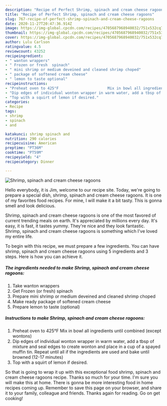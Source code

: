```yaml
---
description: "Recipe of Perfect Shrimp, spinach and cream cheese ragoons"
title: "Recipe of Perfect Shrimp, spinach and cream cheese ragoons"
slug: 767-recipe-of-perfect-shrimp-spinach-and-cream-cheese-ragoons
date: 2020-11-27T20:47:36.914Z
image: https://img-global.cpcdn.com/recipes/4705687968940032/751x532cq70/shrimp-spinach-and-cream-cheese-ragoons-recipe-main-photo.jpg
thumbnail: https://img-global.cpcdn.com/recipes/4705687968940032/751x532cq70/shrimp-spinach-and-cream-cheese-ragoons-recipe-main-photo.jpg
cover: https://img-global.cpcdn.com/recipes/4705687968940032/751x532cq70/shrimp-spinach-and-cream-cheese-ragoons-recipe-main-photo.jpg
author: Lulu Carlson
ratingvalue: 4.5
reviewcount: 43252
recipeingredient:
- " wanton wrappers"
- " Frozen or fresh  spinach"
- " mini shrimp or medium deveined and cleaned shrimp choped"
- " package of softened cream cheese"
- " lemon to taste optional"
recipeinstructions:
- "Preheat oven to 425°F                      Mix in bowl all ingredients until combined (except wontons)"
- "Dip edges of individual wonton wrapper in warm water, add a tbsp of mixture and seal edges to create wonton and place in a cup of a spayed muffin tin. Repeat until all if the ingredients are used and bake until browned (12-17 minutes)"
- "Top with a squirt of lemon if desired."
categories:
- Recipe
tags:
- shrimp
- spinach
- and

katakunci: shrimp spinach and 
nutrition: 290 calories
recipecuisine: American
preptime: "PT36M"
cooktime: "PT59M"
recipeyield: "4"
recipecategory: Dinner

---
```



![Shrimp, spinach and cream cheese ragoons](https://img-global.cpcdn.com/recipes/4705687968940032/751x532cq70/shrimp-spinach-and-cream-cheese-ragoons-recipe-main-photo.jpg)

Hello everybody, it is Jim, welcome to our recipe site. Today, we're going to prepare a special dish, shrimp, spinach and cream cheese ragoons. It is one of my favorites food recipes. For mine, I will make it a bit tasty. This is gonna smell and look delicious.



Shrimp, spinach and cream cheese ragoons is one of the most favored of current trending meals on earth. It's appreciated by millions every day. It's easy, it is fast, it tastes yummy. They're nice and they look fantastic. Shrimp, spinach and cream cheese ragoons is something which I've loved my entire life.


To begin with this recipe, we must prepare a few ingredients. You can have shrimp, spinach and cream cheese ragoons using 5 ingredients and 3 steps. Here is how you can achieve it.

<!--inarticleads1-->

##### The ingredients needed to make Shrimp, spinach and cream cheese ragoons:

1. Take  wanton wrappers
1. Get  Frozen (or fresh)  spinach
1. Prepare  mini shrimp or medium deveined and cleaned shrimp choped
1. Make ready  package of softened cream cheese
1. Prepare  lemon to taste (optional)




<!--inarticleads2-->

##### Instructions to make Shrimp, spinach and cream cheese ragoons:

1. Preheat oven to 425°F                      Mix in bowl all ingredients until combined (except wontons)
1. Dip edges of individual wonton wrapper in warm water, add a tbsp of mixture and seal edges to create wonton and place in a cup of a spayed muffin tin. Repeat until all if the ingredients are used and bake until browned (12-17 minutes)
1. Top with a squirt of lemon if desired.




So that is going to wrap it up with this exceptional food shrimp, spinach and cream cheese ragoons recipe. Thanks so much for your time. I'm sure you will make this at home. There is gonna be more interesting food in home recipes coming up. Remember to save this page on your browser, and share it to your family, colleague and friends. Thanks again for reading. Go on get cooking!
